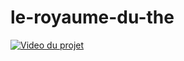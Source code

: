 # le-royaume-du-the

[![Video du projet](https://img.youtube.com/vi/rSQdCrlaSKM/0.jpg)](https://www.youtube.com/watch?v=rSQdCrlaSKM)
